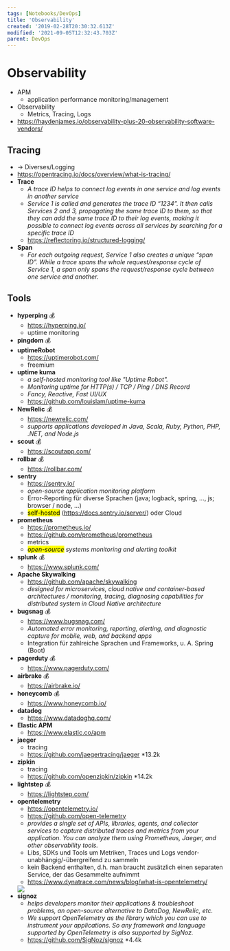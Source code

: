 ```yaml
---
tags: [Notebooks/DevOps]
title: 'Observability'
created: '2019-02-28T20:30:32.613Z'
modified: '2021-09-05T12:32:43.703Z'
parent: DevOps
---
```


# Observability
- APM
  - application performance monitoring/management
- Observability
  - Metrics, Tracing, Logs
- <https://haydenjames.io/observability-plus-20-observability-software-vendors/>


## Tracing
- → Diverses/Logging
- https://opentracing.io/docs/overview/what-is-tracing/
- **Trace**
  - *A trace ID helps to connect log events in one service and log events in another service*
  - *Service 1 is called and generates the trace ID “1234”. It then calls Services 2 and 3, propagating the same trace ID to them, so that they can add the same trace ID to their log events, making it possible to connect log events across all services by searching for a specific trace ID*
  - https://reflectoring.io/structured-logging/
- **Span**
  - *For each outgoing request, Service 1 also creates a unique “span ID”. While a trace spans the whole request/response cycle of Service 1, a span only spans the request/response cycle between one service and another.*


## Tools
- **hyperping** 💰
  - https://hyperping.io/
  - uptime monitoring
- **pingdom** 💰
- **uptimeRobot**
  - https://uptimerobot.com/
  - freemium
- **uptime kuma**
  - *a self-hosted monitoring tool like "Uptime Robot".*
  - *Monitoring uptime for HTTP(s) / TCP / Ping / DNS Record*
  - *Fancy, Reactive, Fast UI/UX*
  - https://github.com/louislam/uptime-kuma
- **NewRelic** 💰
  - https://newrelic.com/
  - *supports applications developed in Java, Scala, Ruby, Python, PHP, .NET, and Node.js*
- **scout** 💰
  - https://scoutapp.com/
- **rollbar** 💰
  - https://rollbar.com/
- **sentry**
  - https://sentry.io/
  - *open-source application monitoring platform*
  - Error-Reporting für diverse Sprachen (java; logback, spring, ..., js; browser / node, ...)
  - <mark>self-hosted</mark> (https://docs.sentry.io/server/) oder Cloud
- **prometheus**
  - https://prometheus.io/
  - https://github.com/prometheus/prometheus
  - metrics
  - *<mark>open-source</mark> systems monitoring and alerting toolkit*
- **splunk** 💰
  - https://www.splunk.com/
- **Apache Skywalking**
  - https://github.com/apache/skywalking
  - *designed for microservices, cloud native and container-based architectures / monitoring, tracing, diagnosing capabilities for distributed system in Cloud Native architecture*
- **bugsnag** 💰
  - https://www.bugsnag.com/
  - *Automated error monitoring, reporting, alerting, and diagnostic capture for mobile, web, and backend apps*
  - Integration für zahlreiche Sprachen und Frameworks, u. A. Spring (Boot)
- **pagerduty** 💰
  - https://www.pagerduty.com/
- **airbrake** 💰
  - https://airbrake.io/
- **honeycomb** 💰
  - https://www.honeycomb.io/
- **datadog**
  - https://www.datadoghq.com/
- **Elastic APM**
  - https://www.elastic.co/apm
- **jaeger**
  - tracing
  - https://github.com/jaegertracing/jaeger *13.2k
- **zipkin**
  - tracing
  - https://github.com/openzipkin/zipkin *14.2k
- **lightstep** 💰
  - https://lightstep.com/
- **opentelemetry**
  - https://opentelemetry.io/
  - https://github.com/open-telemetry
  - *provides a single set of APIs, libraries, agents, and collector services to capture distributed traces and metrics from your application. You can analyze them using Prometheus, Jaeger, and other observability tools.*
  - Libs, SDKs und Tools um Metriken, Traces und Logs vendor-unabhängig/-übergreifend zu sammeln
  - kein Backend enthalten, d.h. man braucht zusätzlich einen separaten Service, der das Gesammelte aufnimmt
  - https://www.dynatrace.com/news/blog/what-is-opentelemetry/
  <img src="https://dt-cdn.net/wp-content/uploads/2020/07/OT.png" loading="lazy">
- **signoz**
  - *helps developers monitor their applications & troubleshoot problems, an open-source alternative to DataDog, NewRelic, etc.*
  - *We support OpenTelemetry as the library which you can use to instrument your applications. So any framework and language supported by OpenTelemetry is also supported by SigNoz.*
  - https://github.com/SigNoz/signoz *4.4k
